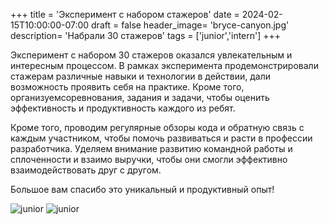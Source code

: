 +++
title = 'Эксперимент с набором стажеров'
date = 2024-02-15T10:00:00-07:00
draft = false
header_image= 'bryce-canyon.jpg'
description= 'Набрали 30 стажеров'
tags = ['junior','intern']
+++

Эксперимент с набором 30 стажеров оказался увлекательным и интересным процессом. В рамках эксперимента продемонстрировали стажерам различные навыки и технологии в действии, дали возможность проявить себя на практике. Кроме того, организуемсоревнования, задания и задачи, чтобы оценить эффективность и продуктивность каждого из ребят.

Кроме того,  проводим регулярные обзоры кода и обратную связь с каждым участником, чтобы помочь развиваться и расти в профессии разработчика. Уделяем внимание развитию командной работы и сплоченности и взаимо выручки, чтобы они смогли эффективно взаимодействовать друг с другом.

Большое вам спасибо это уникальный и продуктивный опыт!

![junior](2024-03-19_12-59-50.png)
![junior](2024-03-19_12-57-21.png)